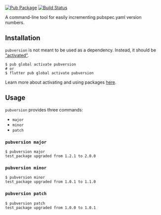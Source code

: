 [![Pub Package](https://img.shields.io/pub/v/pubversion.svg)](https://pub.dartlang.org/packages/pubversion)
[![Build Status](https://travis-ci.org/MegaMattMiller/pubversion.svg?branch=master)](https://travis-ci.org/MegaMattMiller/pubversion)

A command-line tool for easily incrementing pubspec.yaml version numbers.

## Installation

`pubversion` is not meant to be used as a dependency. Instead, it should be
["activated"][activating].

```console
$ pub global activate pubversion
# or
$ flutter pub global activate pubversion
```

Learn more about activating and using packages [here][pub global].

## Usage

`pubversion` provides three commands:

* `major`
* `minor`
* `patch`

### `pubversion major`

```
$ pubversion major
test_package upgraded from 1.2.1 to 2.0.0
```

### `pubversion minor`

```
$ pubversion minor
test_package upgraded from 1.0.1 to 1.1.0
```

### `pubversion patch`

```
$ pubversion patch
test_package upgraded from 1.0.0 to 1.0.1
```


[activating]: https://www.dartlang.org/tools/pub/cmd/pub-global#activating-a-package
[pub global]: https://www.dartlang.org/tools/pub/cmd/pub-global
